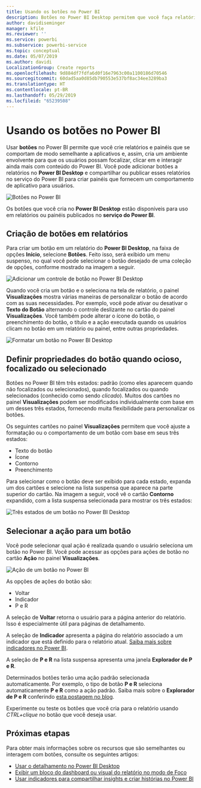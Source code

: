 ```yaml
---
title: Usando os botões no Power BI
description: Botões no Power BI Desktop permitem que você faça relatórios e painéis que se comportam como aplicativos e aprofunde o engajamento com usuários
author: davidiseminger
manager: kfile
ms.reviewer: ''
ms.service: powerbi
ms.subservice: powerbi-service
ms.topic: conceptual
ms.date: 05/07/2019
ms.author: davidi
LocalizationGroup: Create reports
ms.openlocfilehash: 9d884df7fdfa6d0f16e7963c00a1100186d70546
ms.sourcegitcommit: 60dad5aa0d85db790553e537bf8ac34ee3289ba3
ms.translationtype: HT
ms.contentlocale: pt-BR
ms.lasthandoff: 05/29/2019
ms.locfileid: "65239508"
---
```

# <a name="using-buttons-in-power-bi"></a>Usando os botões no Power BI
Usar **botões** no Power BI permite que você crie relatórios e painéis que se comportam de modo semelhante a aplicativos e, assim, cria um ambiente envolvente para que os usuários possam focalizar, clicar em e interagir ainda mais com conteúdo do Power BI. Você pode adicionar botões a relatórios no **Power BI Desktop** e compartilhar ou publicar esses relatórios no serviço do Power BI para criar painéis que fornecem um comportamento de aplicativo para usuários.

![Botões no Power BI](media/desktop-buttons/desktop-buttons_01.png)

Os botões que você cria no **Power BI Desktop** estão disponíveis para uso em relatórios ou painéis publicados no **serviço do Power BI**.

## <a name="creating-buttons-in-reports"></a>Criação de botões em relatórios
Para criar um botão em um relatório do **Power BI Desktop**, na faixa de opções **Início**, selecione **Botões**. Feito isso, será exibido um menu suspenso, no qual você pode selecionar o botão desejado de uma coleção de opções, conforme mostrado na imagem a seguir. 

![Adicionar um controle de botão no Power BI Desktop](media/desktop-buttons/desktop-buttons_02.png)

Quando você cria um botão e o seleciona na tela de relatório, o painel **Visualizações** mostra várias maneiras de personalizar o botão de acordo com as suas necessidades. Por exemplo, você pode ativar ou desativar o **Texto do Botão** alternando o controle deslizante no cartão do painel **Visualizações**. Você também pode alterar o ícone do botão, o preenchimento do botão, o título e a ação executada quando os usuários clicam no botão em um relatório ou painel, entre outras propriedades.

![Formatar um botão no Power BI Desktop](media/desktop-buttons/desktop-buttons_03.png)

## <a name="set-button-properties-when-idle-hovered-over-or-selected"></a>Definir propriedades do botão quando ocioso, focalizado ou selecionado

Botões no Power BI têm três estados: padrão (como eles aparecem quando não focalizados ou selecionados), quando focalizados ou quando selecionados (conhecido como sendo *clicado*). Muitos dos cartões no painel **Visualizações** podem ser modificados individualmente com base em um desses três estados, fornecendo muita flexibilidade para personalizar os botões.

Os seguintes cartões no painel **Visualizações** permitem que você ajuste a formatação ou o comportamento de um botão com base em seus três estados:

* Texto do botão
* Ícone
* Contorno
* Preenchimento

Para selecionar como o botão deve ser exibido para cada estado, expanda um dos cartões e selecione na lista suspensa que aparece na parte superior do cartão. Na imagem a seguir, você vê o cartão **Contorno** expandido, com a lista suspensa selecionada para mostrar os três estados:

![Três estados de um botão no Power BI Desktop](media/desktop-buttons/desktop-buttons_04.png)


## <a name="select-the-action-for-a-button"></a>Selecionar a ação para um botão

Você pode selecionar qual ação é realizada quando o usuário seleciona um botão no Power BI. Você pode acessar as opções para ações de botão no cartão **Ação** no painel **Visualizações**.

![Ação de um botão no Power BI](media/desktop-buttons/desktop-buttons_05.png)

As opções de ações do botão são:

* Voltar
* Indicador
* P e R

A seleção de **Voltar** retorna o usuário para a página anterior do relatório. Isso é especialmente útil para páginas de detalhamento.

A seleção de **Indicador** apresenta a página do relatório associado a um indicador que está definido para o relatório atual. [Saiba mais sobre indicadores no Power BI](desktop-bookmarks.md). 

A seleção de **P e R** na lista suspensa apresenta uma janela **Explorador de P e R**. 

Determinados botões terão uma ação padrão selecionada automaticamente. Por exemplo, o tipo de botão **P e R** seleciona automaticamente **P e R** como a ação padrão. Saiba mais sobre o **Explorador de P e R** conferindo [esta postagem no blog](https://powerbi.microsoft.com/blog/power-bi-desktop-april-2018-feature-summary/#Q&AExplorer).

Experimente ou teste os botões que você cria para o relatório usando *CTRL+clique* no botão que você deseja usar. 

## <a name="next-steps"></a>Próximas etapas
Para obter mais informações sobre os recursos que são semelhantes ou interagem com botões, consulte os seguintes artigos:

* [Usar o detalhamento no Power BI Desktop](desktop-drillthrough.md)
* [Exibir um bloco do dashboard ou visual do relatório no modo de Foco](consumer/end-user-focus.md)
* [Usar indicadores para compartilhar insights e criar histórias no Power BI](desktop-bookmarks.md)

